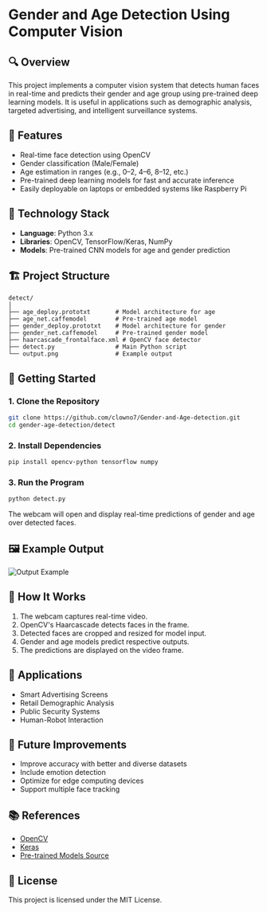 
# Gender and Age Detection Using Computer Vision

## 🔍 Overview

This project implements a computer vision system that detects human faces in real-time and predicts their gender and age group using pre-trained deep learning models. It is useful in applications such as demographic analysis, targeted advertising, and intelligent surveillance systems.

## 📌 Features

- Real-time face detection using OpenCV
- Gender classification (Male/Female)
- Age estimation in ranges (e.g., 0–2, 4–6, 8–12, etc.)
- Pre-trained deep learning models for fast and accurate inference
- Easily deployable on laptops or embedded systems like Raspberry Pi

## 🧠 Technology Stack

- **Language**: Python 3.x  
- **Libraries**: OpenCV, TensorFlow/Keras, NumPy  
- **Models**: Pre-trained CNN models for age and gender prediction

## 🏗️ Project Structure

```
detect/
│
├── age_deploy.prototxt       # Model architecture for age
├── age_net.caffemodel        # Pre-trained age model
├── gender_deploy.prototxt    # Model architecture for gender
├── gender_net.caffemodel     # Pre-trained gender model
├── haarcascade_frontalface.xml # OpenCV face detector
├── detect.py                 # Main Python script
└── output.png                # Example output
```

## 🚀 Getting Started

### 1. Clone the Repository

```bash
git clone https://github.com/clowno7/Gender-and-Age-detection.git
cd gender-age-detection/detect
```

### 2. Install Dependencies

```bash
pip install opencv-python tensorflow numpy
```

### 3. Run the Program

```bash
python detect.py
```

The webcam will open and display real-time predictions of gender and age over detected faces.

## 🖼️ Example Output

![Output Example](output.png)

## 🧪 How It Works

1. The webcam captures real-time video.
2. OpenCV's Haarcascade detects faces in the frame.
3. Detected faces are cropped and resized for model input.
4. Gender and age models predict respective outputs.
5. The predictions are displayed on the video frame.

## 🎯 Applications

- Smart Advertising Screens
- Retail Demographic Analysis
- Public Security Systems
- Human-Robot Interaction

## 🔮 Future Improvements

- Improve accuracy with better and diverse datasets
- Include emotion detection
- Optimize for edge computing devices
- Support multiple face tracking

## 📚 References

- [OpenCV](https://opencv.org/)
- [Keras](https://keras.io/)
- [Pre-trained Models Source](https://github.com/yu4u/age-gender-estimation)

## 📝 License

This project is licensed under the MIT License.

